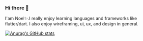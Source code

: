 ### Hi there 👋

I'am Noel✨.I really enjoy learning languages and frameworks like flutter/dart. I also enjoy wireframing, ui, ux, and design in general. 


[![Anurag's GitHub stats](https://github-readme-stats.vercel.app/api?username=noeljabraham)](https://github.com/anuraghazra/github-readme-stats)
